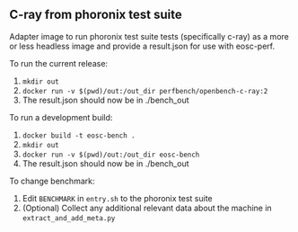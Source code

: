 ## C-ray from phoronix test suite

Adapter image to run phoronix test suite tests (specifically c-ray) as a more or less headless image and provide a result.json for use with
eosc-perf.

To run the current release:
1. `mkdir out`
1. `docker run -v $(pwd)/out:/out_dir perfbench/openbench-c-ray:2`
1. The result.json should now be in ./bench_out

To run a development build:
1. `docker build -t eosc-bench .`
1. `mkdir out`   
1. `docker run -v $(pwd)/out:/out_dir eosc-bench`
1. The result.json should now be in ./bench_out

To change benchmark:
1. Edit `BENCHMARK` in `entry.sh` to the phoronix test suite
1. (Optional) Collect any additional relevant data about the machine in `extract_and_add_meta.py`
